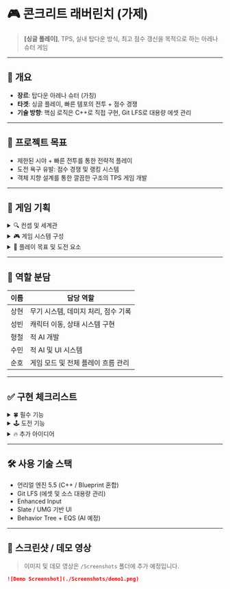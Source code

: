 # 🎮 콘크리트 래버린치 (가제)

> **[싱글 플레이]**, TPS, 실내 탑다운 방식, 최고 점수 갱신을 목적으로 하는 아레나 슈터 게임

---

## 📌 개요

- **장르**: 탑다운 아레나 슈터 (가칭)
- **타겟**: 싱글 플레이, 빠른 템포의 전투 + 점수 경쟁
- **기술 방향**: 핵심 로직은 C++로 직접 구현, Git LFS로 대용량 에셋 관리


---

## 🎯 프로젝트 목표

- 제한된 시야 + 빠른 전투를 통한 전략적 플레이
- 도전 욕구 유발: 점수 경쟁 및 랭킹 시스템
- 객체 지향 설계를 통한 깔끔한 구조의 TPS 게임 개발

---

## 🧠 게임 기획

<details>
<summary>🔍 컨셉 및 세계관</summary>

- **세계관**: 가상현실에 접속한 게이머가 지하 벙커에서 생존 및 전투 수행
- **배경**: 창고와 연구실이 혼합된 지하 벙커
- **핵심 경험**:
  - 제한된 시야에서의 긴장감
  - 빠른 템포의 액션
  - 무기 및 아이템 선택의 전략성

</details>

<details>
<summary>🎮 게임 시스템 구성</summary>

### 🎥 시점 및 시야
- 팔로우 카메라
- 시야 밖 영역은 어둡게 처리 (시야 제한 시스템)

### 🧍 플레이어
- 고유 능력 없음
- 기본 이동 및 **구르기/회피 액션** 가능

### 🧰 능력 시스템 (1회성 아이템)
- 전투형: 접착 폭탄, EMP 수류탄  
- 생존형: 광학 위장, 에너지 실드  
- 전략형: 음파 탐지기, 소음 장치

### 🔫 무기 시스템

| 분류 | 특징 |
|------|------|
| **근접** | 단검/도끼 (소음 無, 기습 특화) |
| **권총** | 구르기 사격 가능 |
| **소총** | 연사 가능, 조준 시 보너스 |
| **샷건** | 넓은 범위, 강한 데미지 |
| **저격소총** | 직선 장거리 사격, 높은 데미지 |

### 👾 적 AI
- 순찰 → 시야 인식 → 추적 → 공격
- 단순하지만 반응성 있는 구조

### 🗺️ 레벨 구조
- 중앙 허브에서 창고/연구실 구역으로 진입
- 벙커식 실내 구조, 웨이브/스테이지 방식

</details>

<details>
<summary>🎯 플레이 목표 및 도전 요소</summary>

- **핵심 목표**: 타임어택을 통해 최고 점수 달성
- **플레이 동기**: 랭킹 시스템, 도전과제, 다양한 무기 전략

**도전 요소**
- 보스전 시스템
- 고급 무기/스킬 시스템
- 인벤토리 구현
- 웨이브/스테이지마다 랜덤 맵 생성

</details>

---

## 📂 역할 분담

| 이름   | 담당 역할                         |
|--------|-----------------------------------|
| 상현   | 무기 시스템, 데미지 처리, 점수 기록 |
| 성빈   | 캐릭터 이동, 상태 시스템 구현       |
| 형철   | 적 AI 개발                         |
| 수민   | 적 AI 및 UI 시스템                 |
| 순호   | 게임 모드 및 전체 플레이 흐름 관리  |

---

## ✅ 구현 체크리스트

<details>
<summary>🍀 필수 기능</summary>

- [ ] 캐릭터 이동 및 상태 변화 - 성빈  
- [ ] 무기 발사 및 데미지 처리 - 상현  
- [ ] 적 AI - 형철, 수민  
- [ ] 게임 모드 시스템 - 순호  
- [ ] UI 시스템 - 수민  

</details>

<details>
<summary>🕹️ 도전 기능</summary>

- [ ] 보스전 시스템  
- [ ] 고급 무기 시스템  
- [ ] 인벤토리 시스템  

</details>

<details>
<summary>🔥 추가 아이디어</summary>

- [ ] 웨이브 기반 무작위 스폰  
- [ ] 맵 구조 랜덤 생성  
- [ ] 실시간 점수 랭킹 출력  

</details>

---

## 🛠️ 사용 기술 스택

- 언리얼 엔진 5.5 (C++ / Blueprint 혼합)
- Git LFS (에셋 및 소스 대용량 관리)
- Enhanced Input
- Slate / UMG 기반 UI
- Behavior Tree + EQS (AI 예정)

---

## 📸 스크린샷 / 데모 영상

> 이미지 및 데모 영상은 `/Screenshots` 폴더에 추가 예정입니다.

```md
![Demo Screenshot](./Screenshots/demo1.png)
